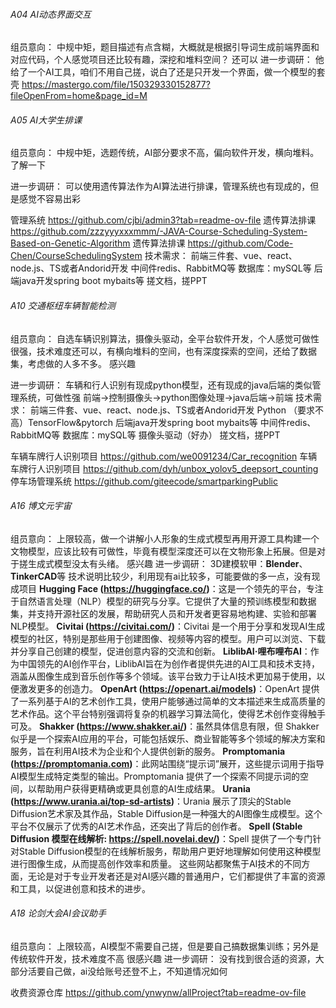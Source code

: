 ###### A04 AI动态界面交互
组员意向：
中规中矩，题目描述有点含糊，大概就是根据引导词生成前端界面和对应代码，个人感觉项目还比较有趣，深挖和堆料空间？
还可以
进一步调研：
他给了一个AI工具，咱们不用自己搓，说白了还是只开发一个界面，做一个模型的套壳
https://mastergo.com/file/150329330152877?fileOpenFrom=home&page_id=M
###### A05 AI大学生排课
组员意向：
中规中矩，选题传统，AI部分要求不高，偏向软件开发，横向堆料。
了解一下

进一步调研：
可以使用遗传算法作为AI算法进行排课，管理系统也有现成的，但是感觉不容易出彩

管理系统 https://github.com/cjbi/admin3?tab=readme-ov-file
遗传算法排课 https://github.com/zzzyyyxxxmmm/-JAVA-Course-Scheduling-System-Based-on-Genetic-Algorithm
遗传算法排课 https://github.com/Code-Chen/CourseSchedulingSystem
技术需求：
前端三件套、vue、react、node.js、TS或者Andorid开发
中间件redis、RabbitMQ等
数据库：mySQL等
后端java开发spring boot mybaits等
搓文档，搓PPT

###### A10 交通枢纽车辆智能检测
组员意向：
自选车辆识别算法，摄像头驱动，全平台软件开发，个人感觉可做性很强，技术难度还可以，有横向堆料的空间，也有深度探索的空间，还给了数据集，考虑做的人多不多。
感兴趣

进一步调研：
车辆和行人识别有现成python模型，还有现成的java后端的类似管理系统，可做性强
前端->控制摄像头->python图像处理->java后端->前端
技术需求：
前端三件套、vue、react、node.js、TS或者Andorid开发
Python （要求不高）TensorFlow&pytorch
后端java开发spring boot mybaits等
中间件redis、RabbitMQ等
数据库：mySQL等
摄像头驱动（好办）
搓文档，搓PPT

车辆车牌行人识别项目 https://github.com/we0091234/Car_recognition
车辆车牌行人识别项目 https://github.com/dyh/unbox_yolov5_deepsort_counting
停车场管理系统 https://github.com/giteecode/smartparkingPublic
###### A16 博文元宇宙
组员意向：
上限较高，做一个讲解小人形象的生成式模型再用开源工具构建一个文物模型，应该比较有可做性，毕竟有模型深度还可以在文物形象上拓展。但是对于搓生成式模型没太有头绪。
感兴趣
进一步调研：
3D建模软甲：**Blender**、**TinkerCAD**等
技术说明比较少，利用现有ai比较多，可能要做的多一点，没有现成项目
**Hugging Face (https://huggingface.co/)**：这是一个领先的平台，专注于自然语言处理（NLP）模型的研究与分享。它提供了大量的预训练模型和数据集，并支持开源社区的发展，帮助研究人员和开发者更容易地构建、实验和部署NLP模型。 
**Civitai (https://civitai.com/)**：Civitai 是一个用于分享和发现AI生成模型的社区，特别是那些用于创建图像、视频等内容的模型。用户可以浏览、下载并分享自己创建的模型，促进创意内容的交流和创新。 
**LiblibAI·哩布哩布AI**：作为中国领先的AI创作平台，LiblibAI旨在为创作者提供先进的AI工具和技术支持，涵盖从图像生成到音乐创作等多个领域。该平台致力于让AI技术更加易于使用，以便激发更多的创造力。
**OpenArt (https://openart.ai/models)**：OpenArt 提供了一系列基于AI的艺术创作工具，使用户能够通过简单的文本描述来生成高质量的艺术作品。这个平台特别强调将复杂的机器学习算法简化，使得艺术创作变得触手可及。
**Shakker (https://www.shakker.ai/)**：虽然具体信息有限，但 Shakker 似乎是一个探索AI应用的平台，可能包括娱乐、商业智能等多个领域的解决方案和服务，旨在利用AI技术为企业和个人提供创新的服务。 
**Promptomania (https://promptomania.com)**：此网站围绕“提示词”展开，这些提示词用于指导AI模型生成特定类型的输出。Promptomania 提供了一个探索不同提示词的空间，以帮助用户获得更精确或更具创意的AI生成结果。
**Urania (https://www.urania.ai/top-sd-artists)**：Urania 展示了顶尖的Stable Diffusion艺术家及其作品，Stable Diffusion是一种强大的AI图像生成模型。这个平台不仅展示了优秀的AI艺术作品，还突出了背后的创作者。
**Spell (Stable Diffusion 模型在线解析: https://spell.novelai.dev/)**：Spell 提供了一个专门针对Stable Diffusion模型的在线解析服务，帮助用户更好地理解如何使用这种模型进行图像生成，从而提高创作效率和质量。 这些网站都聚焦于AI技术的不同方面，无论是对于专业开发者还是对AI感兴趣的普通用户，它们都提供了丰富的资源和工具，以促进创意和技术的进步。

###### A18 论剑大会AI会议助手
组员意向：
上限较高，AI模型不需要自己搓，但是要自己搞数据集训练；另外是传统软件开发，技术难度不高
很感兴趣
进一步调研：
没有找到很合适的资源，大部分活要自己做，ai没给账号还登不上，不知道情况如何

收费资源仓库 https://github.com/ynwynw/allProject?tab=readme-ov-file
